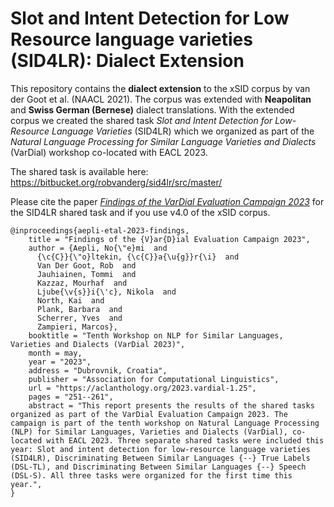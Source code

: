 # Slot and Intent Detection for Low Resource language varieties (SID4LR): Dialect Extension

This repository contains the **dialect extension** to the xSID corpus by van der Goot et al. (NAACL 2021). The corpus was extended with **Neapolitan** and **Swiss German (Bernese)** dialect translations. With the extended corpus we created the shared task _Slot and Intent Detection for Low-Resource Language Varieties_ (SID4LR) which we organized as part of the _Natural Language Processing for Similar Language Varieties and Dialects_ (VarDial) workshop co-located with EACL 2023.

The shared task is available here: https://bitbucket.org/robvanderg/sid4lr/src/master/

Please cite the paper [_Findings of the VarDial Evaluation Campaign 2023_](https://aclanthology.org/2023.vardial-1.25/) for the SID4LR shared task and if you use v4.0 of the xSID corpus.

```
@inproceedings{aepli-etal-2023-findings,
    title = "Findings of the {V}ar{D}ial Evaluation Campaign 2023",
    author = {Aepli, No{\"e}mi  and
      {\c{C}}{\"o}ltekin, {\c{C}}a{\u{g}}r{\i}  and
      Van Der Goot, Rob  and
      Jauhiainen, Tommi  and
      Kazzaz, Mourhaf  and
      Ljube{\v{s}}i{\'c}, Nikola  and
      North, Kai  and
      Plank, Barbara  and
      Scherrer, Yves  and
      Zampieri, Marcos},
    booktitle = "Tenth Workshop on NLP for Similar Languages, Varieties and Dialects (VarDial 2023)",
    month = may,
    year = "2023",
    address = "Dubrovnik, Croatia",
    publisher = "Association for Computational Linguistics",
    url = "https://aclanthology.org/2023.vardial-1.25",
    pages = "251--261",
    abstract = "This report presents the results of the shared tasks organized as part of the VarDial Evaluation Campaign 2023. The campaign is part of the tenth workshop on Natural Language Processing (NLP) for Similar Languages, Varieties and Dialects (VarDial), co-located with EACL 2023. Three separate shared tasks were included this year: Slot and intent detection for low-resource language varieties (SID4LR), Discriminating Between Similar Languages {--} True Labels (DSL-TL), and Discriminating Between Similar Languages {--} Speech (DSL-S). All three tasks were organized for the first time this year.",
}
```
